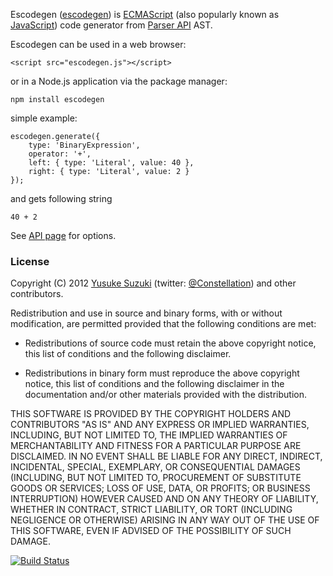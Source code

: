 Escodegen ([escodegen](http://github.com/Constellation/escodegen)) is
[ECMAScript](http://www.ecma-international.org/publications/standards/Ecma-262.htm)
(also popularly known as [JavaScript](http://en.wikipedia.org/wiki/JavaScript>JavaScript))
code generator from [Parser API](https://developer.mozilla.org/en/SpiderMonkey/Parser_API) AST.

Escodegen can be used in a web browser:

    <script src="escodegen.js"></script>

or in a Node.js application via the package manager:

    npm install escodegen


simple example:

    escodegen.generate({
        type: 'BinaryExpression',
        operator: '+',
        left: { type: 'Literal', value: 40 },
        right: { type: 'Literal', value: 2 }
    });

and gets following string

    40 + 2


See [API page](https://github.com/Constellation/escodegen/wiki/API) for options.

### License

Copyright (C) 2012 [Yusuke Suzuki](http://github.com/Constellation)
 (twitter: [@Constellation](http://twitter.com/Constellation)) and other contributors.

Redistribution and use in source and binary forms, with or without
modification, are permitted provided that the following conditions are met:

  * Redistributions of source code must retain the above copyright
    notice, this list of conditions and the following disclaimer.

  * Redistributions in binary form must reproduce the above copyright
    notice, this list of conditions and the following disclaimer in the
    documentation and/or other materials provided with the distribution.

THIS SOFTWARE IS PROVIDED BY THE COPYRIGHT HOLDERS AND CONTRIBUTORS "AS IS"
AND ANY EXPRESS OR IMPLIED WARRANTIES, INCLUDING, BUT NOT LIMITED TO, THE
IMPLIED WARRANTIES OF MERCHANTABILITY AND FITNESS FOR A PARTICULAR PURPOSE
ARE DISCLAIMED. IN NO EVENT SHALL <COPYRIGHT HOLDER> BE LIABLE FOR ANY
DIRECT, INDIRECT, INCIDENTAL, SPECIAL, EXEMPLARY, OR CONSEQUENTIAL DAMAGES
(INCLUDING, BUT NOT LIMITED TO, PROCUREMENT OF SUBSTITUTE GOODS OR SERVICES;
LOSS OF USE, DATA, OR PROFITS; OR BUSINESS INTERRUPTION) HOWEVER CAUSED AND
ON ANY THEORY OF LIABILITY, WHETHER IN CONTRACT, STRICT LIABILITY, OR TORT
(INCLUDING NEGLIGENCE OR OTHERWISE) ARISING IN ANY WAY OUT OF THE USE OF
THIS SOFTWARE, EVEN IF ADVISED OF THE POSSIBILITY OF SUCH DAMAGE.

[![Build Status](https://secure.travis-ci.org/Constellation/escodegen.png)](http://travis-ci.org/Constellation/escodegen)
